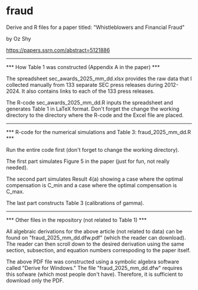 # fraud
Derive and R files for a paper titled: "Whistleblowers and Financial Fraud"

by Oz Shy

https://papers.ssrn.com/abstract=5121886

-------------------------------------------------------------

*** How Table 1 was constructed (Appendix A in the paper) ***

The spreadsheet sec_awards_2025_mm_dd.xlsx provides the raw data that I collected manually from 133 separate SEC press releases during 2012-2024. It also contains links to each of the 133 press releases. 

The R-code sec_awards_2025_mm_dd.R inputs the spreadsheet and generates Table 1 in LaTeX format. Don't forget the change the working directory to the directory where the R-code and the Excel file are placed. 

-------------------------------------------------------------

*** R-code for the numerical simulations and Table 3: fraud_2025_mm_dd.R ***

Run the entire code first (don't forget to change the working directory). 

The first part simulates Figure 5 in the paper (just for fun, not really needed). 

The second part simulates Result 4(a) showing a case where the optimal compensation is C_min and a case where the optimal compensation is C_max. 

The last part constructs Table 3 (calibrations of gamma). 

-------------------------------------------------------------

*** Other files in the repository (not related to Table 1) ***

All algebraic derivations for the above article (not related to data) can be found on "fraud_2025_mm_dd.dfw.pdf" (which the reader can download). The reader can then scroll down to the desired derivation using the same section, subsection, and equation numbers correspoding to the paper itself.

The above PDF file was constructed using a symbolic algebra software called "Derive for Windows." The file "fraud_2025_mm_dd.dfw" requires this sofware (which most people don't have). Therefore, it is sufficient  to download only the PDF.


